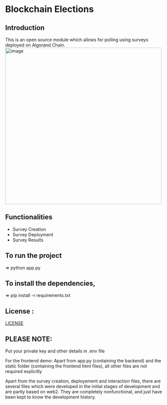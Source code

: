 # Blockchain Elections

## Introduction
This is an open source module which allows for polling using surveys deployed on Algorand Chain.
<img src="https://github.com/user-attachments/assets/6173708e-750f-47ff-94d9-15c0000130d3" alt="image" width="500"/>


## Functionalities
* Survey Creation
* Survey Deployment
* Survey Results

## To run the project
=> python app.py

## To install the dependencies,
=> pip install -r requirements.txt

## License :
[LICENSE](./LICENSE)

## PLEASE NOTE:
Put your private key and other details in .env file

For the frontend demo:
Apart from app.py (containing the backend) and the static folder (containing the frontend html files), all other files are not required explicitly

Apart from the survey creation, deployement and interaction files, there are several files which were developed in the initial stages of development and are partly based on web2. They are completely nonfunctional, and just have been kept to know the development history.
